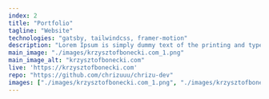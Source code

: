 ```yaml
---
index: 2
title: "Portfolio"
tagline: "Website"
technologies: "gatsby, tailwindcss, framer-motion"
description: "Lorem Ipsum is simply dummy text of the printing and typesetting industry. Lorem Ipsum has been the industry's standard dummy text ever since the 1500s, when an unknown printer took a galley of type and scrambled it to make a type specimen book. It has survived not only five centuries, but also the leap into e"
main_image: "./images/krzysztofbonecki.com_1.png"
main_image_alt: "krzysztofbonecki.com"
live: 'https://krzysztofbonecki.com'
repo: "https://github.com/chrizuuu/chrizu-dev"
images: ["./images/krzysztofbonecki.com_1.png", "./images/krzysztofbonecki.com_2.png","./images/krzysztofbonecki.com_3.png"]
---
```



